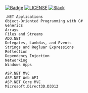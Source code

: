 [![Badge](https://img.shields.io/badge/link-996.icu-%23FF4D5B.svg)](https://996.icu/#/en_US)
[![LICENSE](https://img.shields.io/badge/license-Anti%20996-blue.svg)](https://github.com/996icu/996.ICU/blob/master/LICENSE)
[![Slack](https://img.shields.io/badge/slack-996icu-green.svg)](https://join.slack.com/t/996icu/shared_invite/enQtNTg4MjA3MzA1MzgxLWQyYzM5M2IyZmIyMTVjMzU5NTE5MGI5Y2Y2YjgwMmJiMWMxMWMzNGU3NDJmOTdhNmRlYjJlNjk5ZWZhNWIwZGM)

```
.NET Applications
Object-Oriented Programming with C#
Generics
Arrays
Files and Streams
ADO.NET
Delegates, Lambdas, and Events
Strings and Regluar Expressions
Reflection
Dependency Injection
Networking
Windows Apps
```

```
ASP.NET MVC
ASP.NET Web API
ASP.NET Core MVC
Microsoft.Direct3D.D3D12
```
